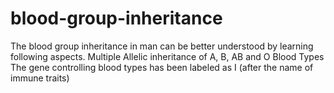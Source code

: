 # blood-group-inheritance
The blood group inheritance in man can be better understood by learning following aspects. Multiple Allelic inheritance of A, B, AB and O Blood Types  The gene controlling blood types has been labeled as I (after the name of immune traits) 
